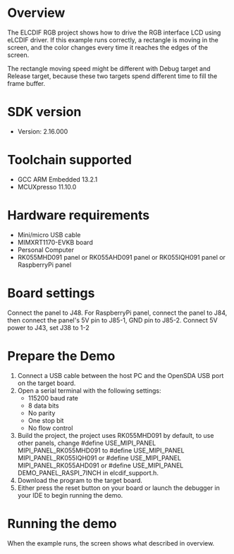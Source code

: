 Overview
========
The ELCDIF RGB project shows how to drive the RGB interface LCD using eLCDIF driver.
If this example runs correctly, a rectangle is moving in the screen, and the color
changes every time it reaches the edges of the screen.

The rectangle moving speed might be different with Debug target and Release target,
because these two targets spend different time to fill the frame buffer.

SDK version
===========
- Version: 2.16.000

Toolchain supported
===================
- GCC ARM Embedded  13.2.1
- MCUXpresso  11.10.0

Hardware requirements
=====================
- Mini/micro USB cable
- MIMXRT1170-EVKB board
- Personal Computer
- RK055MHD091 panel or RK055AHD091 panel or RK055IQH091 panel or RaspberryPi panel

Board settings
==============
Connect the panel to J48. For RaspberryPi panel, connect the panel to J84,
then connect the panel's 5V pin to J85-1, GND pin to J85-2.
Connect 5V power to J43, set J38 to 1-2

Prepare the Demo
================
1.  Connect a USB cable between the host PC and the OpenSDA USB port on the target board.
2.  Open a serial terminal with the following settings:
    - 115200 baud rate
    - 8 data bits
    - No parity
    - One stop bit
    - No flow control
3.  Build the project, the project uses RK055MHD091 by default, to use other panels,
    change
    #define USE_MIPI_PANEL MIPI_PANEL_RK055MHD091
    to
    #define USE_MIPI_PANEL MIPI_PANEL_RK055IQH091
    or
    #define USE_MIPI_PANEL MIPI_PANEL_RK055AHD091
    or
    #define USE_MIPI_PANEL DEMO_PANEL_RASPI_7INCH
    in elcdif_support.h.
3.  Download the program to the target board.
4.  Either press the reset button on your board or launch the debugger in your IDE to begin running the demo.

Running the demo
================
When the example runs, the screen shows what described in overview.
